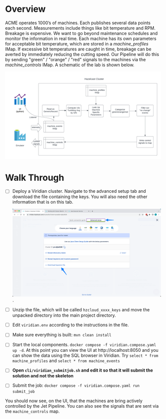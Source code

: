 # Overview

ACME operates 1000’s of machines.  Each publishes several data points each second. Measurements include things like
bit temperature and RPM. Breakage is expensive. We want to go beyond maintenance schedules and monitor the information
in real time. Each machine has its own parameters for acceptable bit temperature, which are stored in a
*machine_profiles* IMap.  If excessive bit temperatures are caught in time, breakage can be averted by immediately
reducing the cutting speed.  Our Pipeline will do this by sending "green" / "orange" / "red" signals to the machines
via the *machine_controls* IMap.  A schematic of the lab is shown below.

![schematic](resources/pipeline.png)

# Walk Through

- [ ] Deploy a Viridian cluster.  Navigate to the advanced setup 
tab and download the file containing the keys.  You will also need the 
other information that is on this tab.

    ![advanced_setup](resources/advanced_setup.png).

- [ ] Unzip the file, which will be called `hzcloud_xxxx_keys` and move the 
unpacked directory into the main project directory.

- [ ] Edit `viridian.env` according to the instructions in the file.
- [ ] Make sure everything is built: `mvn clean install`
- [ ] Start the local components. `docker compose -f viridian.compose.yaml up -d`. 
At this point you can view the UI at http://localhost:8050 and you can show the data using 
the SQL browser in Viridian. Try `select * from machine_profiles` and 
`select * from machine_events`
- [ ] **Open `cli/viridian_submitjob.sh` and edit it so that it will submit the 
solution and not the skeleton** 
- [ ] Submit the job: `docker compose -f viridian.compose.yaml run submit_job`


You should now see, on the UI, that the machines are bring actively controlled by
the Jet Pipeline.  You can also see the signals that are sent via the `machine_controls` map.



